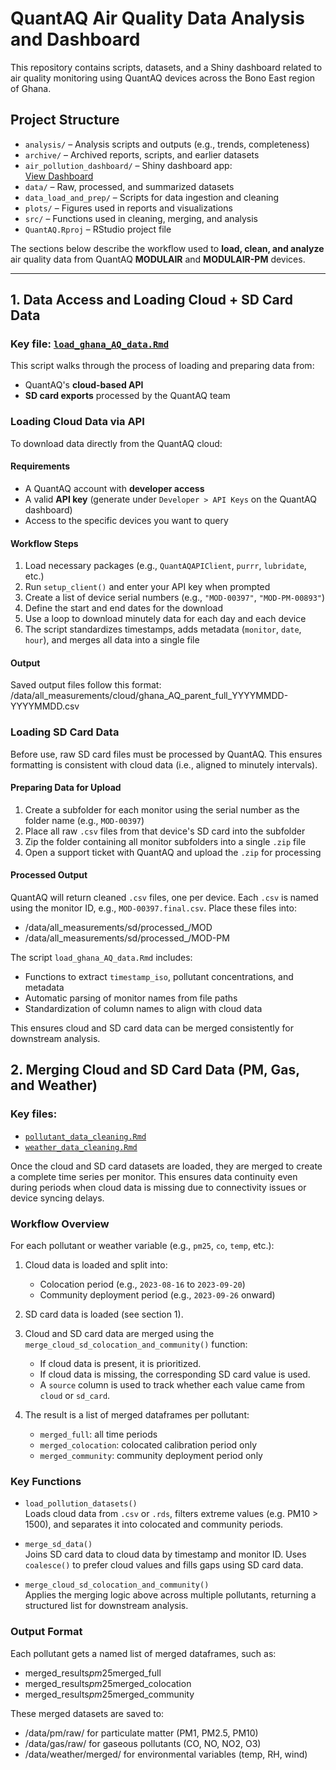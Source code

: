# QuantAQ Air Quality Data Analysis and Dashboard

This repository contains scripts, datasets, and a Shiny dashboard related to air quality monitoring using QuantAQ devices across the Bono East region of Ghana.

## Project Structure

- `analysis/` – Analysis scripts and outputs (e.g., trends, completeness)
- `archive/` – Archived reports, scripts, and earlier datasets
- `air_pollution_dashboard/` – Shiny dashboard app:  
  [View Dashboard](https://cumc-columbia-air-pollution-dashboard.shinyapps.io/cumc-air-pollution-dashboard/)
- `data/` – Raw, processed, and summarized datasets
- `data_load_and_prep/` – Scripts for data ingestion and cleaning
- `plots/` – Figures used in reports and visualizations
- `src/` – Functions used in cleaning, merging, and analysis
- `QuantAQ.Rproj` – RStudio project file

The sections below describe the workflow used to **load, clean, and analyze** air quality data from QuantAQ **MODULAIR** and **MODULAIR-PM** devices.

---

## 1. Data Access and Loading Cloud + SD Card Data

### Key file: [`load_ghana_AQ_data.Rmd`](https://github.com/lewis-r-white/QuantAQ/blob/main/data_load_and_prep/load_ghana_AQ_data.Rmd)

This script walks through the process of loading and preparing data from:

- QuantAQ's **cloud-based API**
- **SD card exports** processed by the QuantAQ team

### Loading Cloud Data via API

To download data directly from the QuantAQ cloud:

#### Requirements

- A QuantAQ account with **developer access**
- A valid **API key** (generate under `Developer > API Keys` on the QuantAQ dashboard)
- Access to the specific devices you want to query

#### Workflow Steps

1. Load necessary packages (e.g., `QuantAQAPIClient`, `purrr`, `lubridate`, etc.)
2. Run `setup_client()` and enter your API key when prompted
3. Create a list of device serial numbers (e.g., `"MOD-00397"`, `"MOD-PM-00893"`)
4. Define the start and end dates for the download
5. Use a loop to download minutely data for each day and each device
6. The script standardizes timestamps, adds metadata (`monitor`, `date`, `hour`), and merges all data into a single file

#### Output

Saved output files follow this format: /data/all_measurements/cloud/ghana_AQ_parent_full_YYYYMMDD-YYYYMMDD.csv

### Loading SD Card Data

Before use, raw SD card files must be processed by QuantAQ. This ensures formatting is consistent with cloud data (i.e., aligned to minutely intervals).

#### Preparing Data for Upload

1. Create a subfolder for each monitor using the serial number as the folder name (e.g., `MOD-00397`)
2. Place all raw `.csv` files from that device's SD card into the subfolder
3. Zip the folder containing all monitor subfolders into a single `.zip` file
4. Open a support ticket with QuantAQ and upload the `.zip` for processing

#### Processed Output

QuantAQ will return cleaned `.csv` files, one per device. Each `.csv` is named using the monitor ID, e.g., `MOD-00397.final.csv`. Place these files into: 
- /data/all_measurements/sd/processed_<DATE>/MOD
- /data/all_measurements/sd/processed_<DATE>/MOD-PM

The script `load_ghana_AQ_data.Rmd` includes:

- Functions to extract `timestamp_iso`, pollutant concentrations, and metadata
- Automatic parsing of monitor names from file paths
- Standardization of column names to align with cloud data

This ensures cloud and SD card data can be merged consistently for downstream analysis.


## 2. Merging Cloud and SD Card Data (PM, Gas, and Weather)

### Key files: 
- [`pollutant_data_cleaning.Rmd`](https://github.com/lewis-r-white/QuantAQ/blob/main/data_load_and_prep/pollutant_data_cleaning.Rmd)
- [`weather_data_cleaning.Rmd`](https://github.com/lewis-r-white/QuantAQ/blob/main/data_load_and_prep/weather_data_cleaning.Rmd)

Once the cloud and SD card datasets are loaded, they are merged to create a complete time series per monitor. This ensures data continuity even during periods when cloud data is missing due to connectivity issues or device syncing delays.

### Workflow Overview

For each pollutant or weather variable (e.g., `pm25`, `co`, `temp`, etc.):

1. Cloud data is loaded and split into:
   - Colocation period (e.g., `2023-08-16` to `2023-09-20`)
   - Community deployment period (e.g., `2023-09-26` onward)

2. SD card data is loaded (see section 1).

3. Cloud and SD card data are merged using the `merge_cloud_sd_colocation_and_community()` function:
   - If cloud data is present, it is prioritized.
   - If cloud data is missing, the corresponding SD card value is used.
   - A `source` column is used to track whether each value came from `cloud` or `sd_card`.

4. The result is a list of merged dataframes per pollutant:
   - `merged_full`: all time periods
   - `merged_colocation`: colocated calibration period only
   - `merged_community`: community deployment period only

### Key Functions

- `load_pollution_datasets()`  
  Loads cloud data from `.csv` or `.rds`, filters extreme values (e.g. PM10 > 1500), and separates it into colocated and community periods.

- `merge_sd_data()`  
  Joins SD card data to cloud data by timestamp and monitor ID. Uses `coalesce()` to prefer cloud values and fills gaps using SD card data.

- `merge_cloud_sd_colocation_and_community()`  
  Applies the merging logic above across multiple pollutants, returning a structured list for downstream analysis.

### Output Format
Each pollutant gets a named list of merged dataframes, such as:
- merged_results$pm25$merged_full
- merged_results$pm25$merged_colocation
- merged_results$pm25$merged_community

These merged datasets are saved to:
- /data/pm/raw/ for particulate matter (PM1, PM2.5, PM10)
- /data/gas/raw/ for gaseous pollutants (CO, NO, NO2, O3)
- /data/weather/merged/ for environmental variables (temp, RH, wind)
